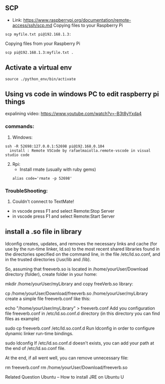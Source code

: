 ## SCP 
- Link: https://www.raspberrypi.org/documentation/remote-access/ssh/scp.md
Copying files to your Raspberry Pi
```
scp myfile.txt pi@192.168.1.3:
```
Copying files from your Raspberry Pi
```
scp pi@192.168.1.3:myfile.txt .
```

## Activate a virtual env
```
source ./python_env/bin/activate
```

## Using vs code in windows PC to edit raspberry pi things
expalining video: https://www.youtube.com/watch?v=-B3t8yYxda4

### commands:
1. Windows:
 ```
 ssh -R 52698:127.0.0.1:52698 pi@192.168.0.104
   install : Remote VSCode by rafaelmaiolla.remote-vscode in visual studio code
 ```
2. Rpi:
   - Install rmate (usually with ruby gems) 
   ```
   alias code='rmate -p 52698'
   ```
### TroubleShooting:
1. Couldn't connect to TextMate! 
 - in vscode press F1 and select Remote:Stop Server
 - in vscode press F1 and select Remote:Start Server
 
## install a .so file in library
ldconfig creates, updates, and removes the necessary links and cache (for use by the run-time linker, ld.so) to the most recent shared libraries found in the directories specified on the command line, in the file /etc/ld.so.conf, and in the trusted directories (/usr/lib and /lib).

So, assuming that freeverb.so is located in /home/yourUser/Download directory (folder), create folder in your home:

   mkdir /home/yourUser/myLibrary
and copy freeVerb.so library:

   cp /home/yourUser/Download/freeverb.so /home/yourUser/myLibrary
create a simple file freeverb.conf like this:

   echo "/home/yourUser/myLibrary" > freeverb.conf
Add you configuration file freeverb.conf in /etc/ld.so.conf.d directory (in this directory you can find files as example)

   sudo cp freeverb.conf /etc/ld.so.conf.d
Run ldconfig in order to configure dynamic linker run-time bindings.

   sudo ldconfig
If /etc/ld.so.conf.d doesn't exists, you can add your path at the end of /etc/ld.so.conf file.

At the end, if all went well, you can remove unnecessary file:

   rm freeverb.conf
   rm /home/yourUser/Download/freeverb.so

 
Related Question
Ubuntu – How to install JRE on Ubuntu
U
